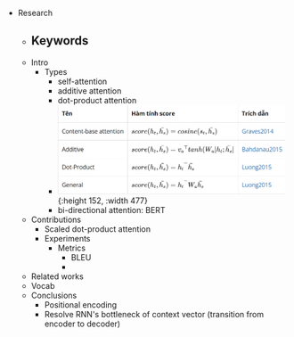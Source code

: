 - Research
	- Keywords
		-
	- Intro
		- Types
			- self-attention
			- additive attention
			- dot-product attention
			- ![image.png](../assets/image_1741839655022_0.png){:height 152, :width 477}
			- bi-directional attention: BERT
	- Contributions
		- Scaled dot-product attention
		- Experiments
			- Metrics
				- BLEU
				-
	- Related works
	- Vocab
	- Conclusions
		- Positional encoding
		- Resolve RNN's bottleneck of context vector (transition from encoder to decoder)